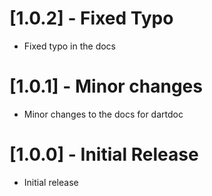 # [1.0.2] - Fixed Typo

* Fixed typo in the docs

# [1.0.1] - Minor changes

* Minor changes to the docs for dartdoc

# [1.0.0] - Initial Release

* Initial release